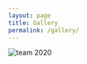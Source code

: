 ```yaml
---
layout: page
title: Gallery
permalink: /gallery/
---
```


![team 2020](https://tcheng-suda.github.io/images/group-01-cut.jpg)
